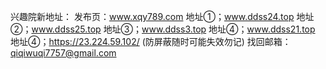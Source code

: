 
兴趣院新地址：
发布页：www.xqy789.com
地址①；www.ddss24.top
地址②；www.ddss25.top
地址③；www.ddss3.top
地址④；www.ddss21.top
地址④；https://23.224.59.102/ (防屏蔽随时可能失效勿记)
找回邮箱：qiqiwuqi7757@gmail.com


